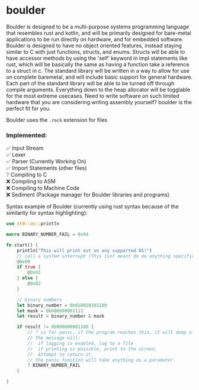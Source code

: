 # boulder

Boulder is designed to be a multi-purpose systems programming language that resembles rust and kotlin, and will be primarily designed for bare-metal applications to be run directly on hardware, and for embedded software. Boulder is designed to have no object oriented features, instead staying similar to C with just functions, structs, and enums. Structs will be able to have accessor methods by using the 'self' keyword in impl statements like rust, which will be basically the same as having a function take a reference to a struct in c. The standard library will be written in a way to allow for use on complete baremetal, and will include basic support for general hardware. Each part of the standard library will be able to be turned off through compile arguments. Everything down to the heap allocator will be togglable for the most extreme usecases. Need to write software on such limited hardware that you are considering writing assembly yourself? boulder is the perfect fit for you.

Boulder uses the `.rock` extension for files

### Implemented:
✅ Input Stream\
✅ Lexer\
✅ Parser (Currently Working On)\
✅ Import Statements (other files)\
❔ Compiling to C\
❌ Compiling to ASM\
❌ Compiling to Machine Code\
❌ Sediment (Package manager for Boulder libraries and programs)

Syntax example of Boulder (currently using rust syntax because of the similarity for syntax highlighting): 
```rust
use std::os::println

macro BINARY_NUMBER_FAIL = 0x04

fn start() {
    println("This will print out on any supported OS!")
    // call a system interrupt (This isnt meant do do anything specific, just an example of syntax and features.)
    @0x00
    if true {
        @0x01
    } else {
        @0x02
    }

    // binary numbers
    let binary_number = 0b010010101100
    let mask = 0b000000001111
    let result = binary_number & mask

    if result != 0b000000001100 {
        // ? is for panic. if the program reaches this, it will dump all used memory and stop.
        // The message will:
        //  if logging is enabled, log to a file
        //  if printing is possible, print to the screen,
        //  Attempt to return it.
        // the panic function will take anything as a parameter.
        ? BINARY_NUMBER_FAIL
    }

}
```
